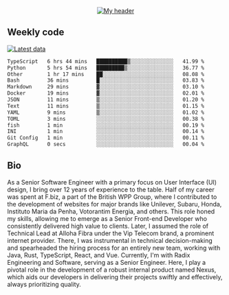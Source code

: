<div align="center">
  <a href="https://skvggor.dev">
    <img src="https://github.com/skvggor/skvggor/assets/958723/d0c9aa9c-0c21-4219-acff-3d4f36f94691" alt="My header" />
  </a>
</div>


## Weekly code

[![Latest data](https://github.com/skvggor/skvggor/actions/workflows/main.yml/badge.svg)](https://github.com/skvggor/skvggor/actions/workflows/main.yml)

<!--START_SECTION:waka-->

```txt
TypeScript   6 hrs 44 mins   ██████████▒░░░░░░░░░░░░░░   41.99 %
Python       5 hrs 54 mins   █████████▒░░░░░░░░░░░░░░░   36.77 %
Other        1 hr 17 mins    ██░░░░░░░░░░░░░░░░░░░░░░░   08.08 %
Bash         36 mins         █░░░░░░░░░░░░░░░░░░░░░░░░   03.83 %
Markdown     29 mins         ▓░░░░░░░░░░░░░░░░░░░░░░░░   03.10 %
Docker       19 mins         ▓░░░░░░░░░░░░░░░░░░░░░░░░   02.01 %
JSON         11 mins         ▒░░░░░░░░░░░░░░░░░░░░░░░░   01.20 %
Text         11 mins         ▒░░░░░░░░░░░░░░░░░░░░░░░░   01.15 %
YAML         9 mins          ▒░░░░░░░░░░░░░░░░░░░░░░░░   01.02 %
TOML         3 mins          ░░░░░░░░░░░░░░░░░░░░░░░░░   00.38 %
fish         1 min           ░░░░░░░░░░░░░░░░░░░░░░░░░   00.19 %
INI          1 min           ░░░░░░░░░░░░░░░░░░░░░░░░░   00.14 %
Git Config   1 min           ░░░░░░░░░░░░░░░░░░░░░░░░░   00.11 %
GraphQL      0 secs          ░░░░░░░░░░░░░░░░░░░░░░░░░   00.04 %
```

<!--END_SECTION:waka-->

## Bio

<p>As a Senior Software Engineer with a primary focus on User Interface (UI) design, I bring over 12 years of experience to the table. Half of my career was spent at F.biz, a part of the British WPP Group, where I contributed to the development of websites for major brands like Unilever, Subaru, Honda, Instituto Maria da Penha, Votorantim Energia, and others. This role honed my skills, allowing me to emerge as a Senior Front-end Developer who consistently delivered high value to clients. Later, I assumed the role of Technical Lead at Alloha Fibra under the Vip Telecom brand, a prominent internet provider. There, I was instrumental in technical decision-making and spearheaded the hiring process for an entirely new team, working with Java, Rust, TypeScript, React, and Vue. Currently, I'm with Radix Engineering and Software, serving as a Senior Engineer. Here, I play a pivotal role in the development of a robust internal product named Nexus, which aids our developers in delivering their projects swiftly and effectively, always prioritizing quality.</p>

<!-- </details> -->

<!-- <div align="center">
  <h2>🤖 Recent Code Activity</h2>
  <img width="500" src="https://github-readme-stats.vercel.app/api/wakatime?username=skvggor&hide_title=true&layout=compact&theme=transparent" alt="Wakatime Stats" />
</div>

<br>

<div align="center">
  <h2>📈 GitHub Stats</h2>
  <img width="500" src="https://github-readme-stats.vercel.app/api?username=skvggor&show_icons=true&theme=transparent&hide_title=true&count_private=true" alt="GitHub Stats" />
</div>
 -->
